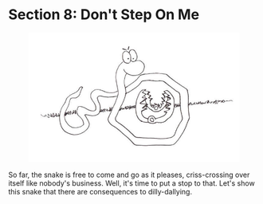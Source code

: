 # Section 8: Don't Step On Me

<figure>
    <img src="images/dont-step-on-me.jpg" />
</figure>

So far, the snake is free to come and go as it pleases, criss-crossing
over itself like nobody's business. Well, it's time to put a stop to
that. Let's show this snake that there are consequences to
dilly-dallying.
